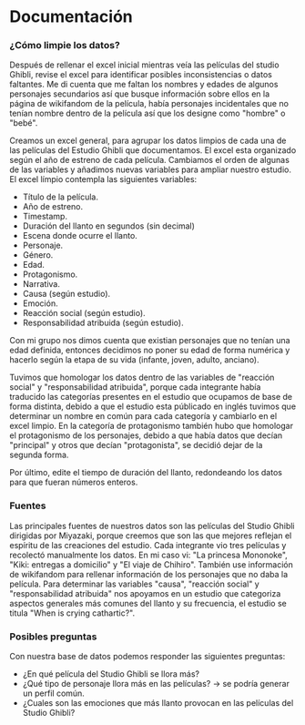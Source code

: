 # Documentación

### ¿Cómo limpie los datos?

Después de rellenar el excel inicial mientras veía las películas del studio Ghibli, revise el excel para identificar posibles inconsistencias o datos faltantes. Me di cuenta que me faltan los nombres y edades de algunos personajes secundarios así que busque información sobre ellos en la página de wikifandom de la película, había personajes incidentales que no tenían nombre dentro de la película así que los designe como "hombre" o "bebé".

Creamos un excel general, para agrupar los datos limpios de cada una de las películas del Estudio Ghibli que documentamos. El excel esta organizado según el año de estreno de cada película. Cambiamos el orden de algunas de las variables y añadimos nuevas variables para ampliar nuestro estudio. El excel límpio contempla las siguientes variables:

- Título de la película.
- Año de estreno.
- Timestamp.
- Duración del llanto en segundos (sin decimal)
- Escena donde ocurre el llanto.
- Personaje.
- Género.
- Edad.
- Protagonismo.
- Narrativa.
- Causa (según estudio).
- Emoción.
- Reacción social (según estudio).
- Responsabilidad atribuida (según estudio).
  
Con mi grupo nos dimos cuenta que existian personajes que no tenían una edad definida, entonces decidimos no poner su edad de forma numérica y hacerlo según la etapa de su vida (infante, joven, adulto, anciano).

Tuvimos que homologar los datos dentro de las variables de "reacción social" y "responsabilidad atribuida", porque cada integrante había traducido las categorías presentes en el estudio que ocupamos de base de forma distinta, debido a que el estudio esta públicado en inglés tuvimos que determinar un nombre en común para cada categoría y cambiarlo en el excel limpio. En la categoría de protagonismo también hubo que homologar el protagonismo de los personajes, debido a que había datos que decían "principal" y otros que decían "protagonista", se decidió dejar de la segunda forma.

Por último, edite el tiempo de duración del llanto, redondeando los datos para que fueran números enteros.

### Fuentes

Las principales fuentes de nuestros datos son las películas del Studio Ghibli dirigidas por Miyazaki, porque creemos que son las que mejores reflejan el espíritu de las creaciones del estudio. Cada integrante vio tres películas y recolectó manualmente los datos. En mi caso vi: "La princesa Mononoke", "Kiki: entregas a domicilio" y "El viaje de Chihiro". También use información de wikifandom para rellenar información de los personajes que no daba la película.
Para determinar las variables "causa", "reacción social" y "responsabilidad atribuida" nos apoyamos en un estudio que categoriza aspectos generales más comunes del llanto y su frecuencia, el estudio se titula "When is crying cathartic?".

### Posibles preguntas

Con nuestra base de datos podemos responder las siguientes preguntas:

- ¿En qué película del Studio Ghibli se llora más?
- ¿Qué tipo de personaje llora más en las películas? -> se podría generar un perfil común.
- ¿Cuales son las emociones que más llanto provocan en las películas del Studio Ghibli?
